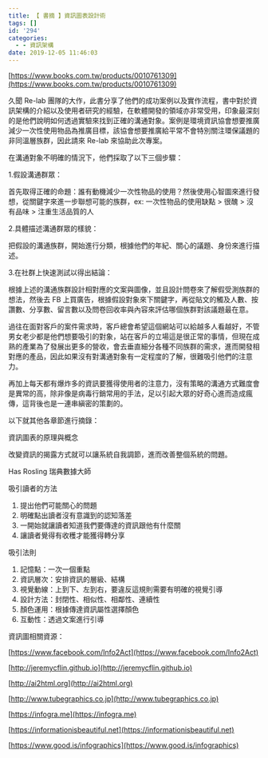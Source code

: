 ```yaml
---
title: 【 書摘 】資訊圖表設計術
tags: []
id: '294'
categories:
  - - 資訊架構
date: 2019-12-05 11:46:03
---
```


[https://www.books.com.tw/products/0010761309](https://www.books.com.tw/products/0010761309)

久聞 Re-lab 團隊的大作，此書分享了他們的成功案例以及實作流程，書中對於資訊架構的介紹以及使用者研究的經驗，在軟體開發的領域亦非常受用，印象最深刻的是他們說明如何透過實驗來找到正確的溝通對象。案例是環境資訊協會想要推廣減少一次性使用物品為推廣目標，該協會想要推廣給平常不會特別關注環保議題的非同溫層族群，因此請來 Re-lab 來協助此次專案。

在溝通對象不明確的情況下，他們採取了以下三個步驟：

1.假設溝通群眾：

首先取得正確的命題：誰有動機減少一次性物品的使用？然後使用心智圖來進行發想，從關鍵字來進一步聯想可能的族群，ex: 一次性物品的使用缺點 > 很醜 > 沒有品味 > 注重生活品質的人

2.具體描述溝通群眾的樣貌：

把假設的溝通族群，開始進行分類，根據他們的年紀、關心的議題、身份來進行描述。

3.在社群上快速測試以得出結論：

根據上述的溝通族群設計相對應的文案與圖像，並且設計問卷來了解假受測族群的想法，然後去 FB 上買廣告，根據假設對象來下關鍵字，再從貼文的觸及人數、按讚數、分享數、留言數以及問卷回收率與內容來評估哪個族群對該議題最在意。

過往在面對客戶的案件需求時，客戶總會希望這個網站可以給越多人看越好，不管男女老少都是他們想要吸引的對象，站在客戶的立場這是很正常的事情，但現在成熟的產業為了發展出更多的營收，會去垂直細分各種不同族群的需求，進而開發相對應的產品，因此如果沒有對溝通對象有一定程度的了解，很難吸引他們的注意力。

再加上每天都有爆炸多的資訊要獲得使用者的注意力，沒有策略的溝通方式難度會是異常的高，除非像是病毒行銷常用的手法，足以引起大眾的好奇心進而造成瘋傳，這背後也是一連串縝密的策劃的。

以下就其他各章節進行摘錄：

資訊圖表的原理與概念

改變資訊的揭露方式就可以讓系統自我調節，進而改善整個系統的問題。

Has Rosling 瑞典數據大師

吸引讀者的方法

1.  提出他們可能關心的問題
2.  明確點出讀者沒有意識到的認知落差
3.  一開始就讓讀者知道我們要傳達的資訊跟他有什麼關
4.  讓讀者覺得有收穫才能獲得轉分享

吸引法則

1.  記憶點：一次一個重點
2.  資訊層次：安排資訊的層級、結構
3.  視覺動線：上到下、左到右，要違反這規則需要有明確的視覺引導
4.  設計方法：封閉性、相似性、相鄰性、連續性
5.  顏色運用：根據傳達資訊屬性選擇顏色
6.  互動性：透過文案進行引導

資訊圖相關資源：

[https://www.facebook.com/Info2Act](https://www.facebook.com/Info2Act)

[http://jeremycflin.github.io](http://jeremycflin.github.io)

[http://ai2html.org](http://ai2html.org)

[http://www.tubegraphics.co.jp](http://www.tubegraphics.co.jp)

[https://infogra.me](https://infogra.me)

[https://informationisbeautiful.net](https://informationisbeautiful.net)

[https://www.good.is/infographics](https://www.good.is/infographics)
